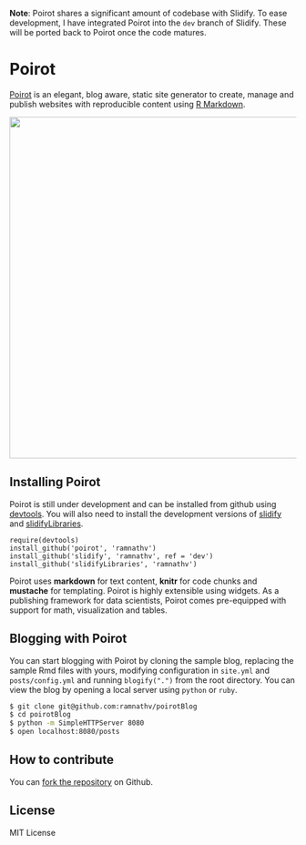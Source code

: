 __Note__: Poirot shares a significant amount of codebase with Slidify. To ease development, I have integrated Poirot into the `dev` branch of Slidify. These will be ported back to Poirot once the code matures.

# Poirot

[Poirot](http://github.com/ramnathv/blogify) is an elegant, blog aware, static site generator to create, manage and publish websites with reproducible content using [R Markdown](http://www.r-project.org).

<a href="http://ramnathv.github.com/poirotBlog">
  <img width='600px' src="http://i.imgur.com/R6hhT.png" title="Hosted by imgur.com" alt="" />
</a>

## Installing Poirot

Poirot is still under development and can be installed from github using [devtools](http:github.com/hadley/devtools). You will also need to install the development versions of [slidify](http://github.com/ramnathv/slidify) and [slidifyLibraries](http://github.com/ramnathv/slidifyLibraries).

```{r eval = F}
require(devtools)
install_github('poirot', 'ramnathv')
install_github('slidify', 'ramnathv', ref = 'dev')
install_github('slidifyLibraries', 'ramnathv')
```


Poirot uses **markdown** for text content, **knitr** for code chunks and **mustache** for templating. Poirot is highly extensible using widgets. As a publishing framework for data scientists, Poirot comes pre-equipped with support for math, visualization and tables.

## Blogging with Poirot

You can start blogging with Poirot by cloning the sample blog, replacing the sample Rmd files with yours, modifying configuration in  `site.yml` and `posts/config.yml` and running `blogify(".")` from the root directory. You can view the blog by opening a local server using `python` or `ruby`.

```bash
$ git clone git@github.com:ramnathv/poirotBlog
$ cd poirotBlog
$ python -m SimpleHTTPServer 8080
$ open localhost:8080/posts
```


## How to contribute

You can [fork the repository](https://github.com/ramnathv/blogify) on Github.

## License

MIT License
